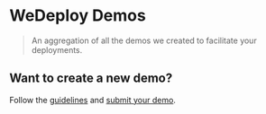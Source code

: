 # WeDeploy Demos

> An aggregation of all the demos we created to facilitate your deployments.

## Want to create a new demo?

Follow the [guidelines](https://github.com/wedeploy/demo-guidelines) and [submit your demo](https://github.com/wedeploy/demos/issues/new?title=New+demo:&body=Link+to+repository:).